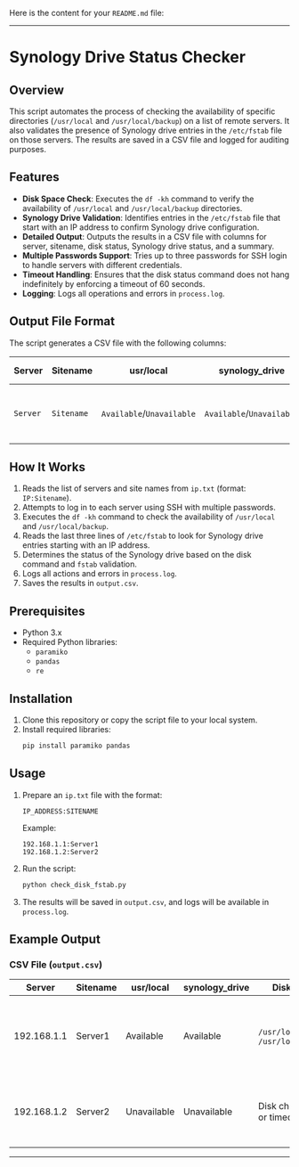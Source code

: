 Here is the content for your `README.md` file:

---

# Synology Drive Status Checker

## Overview

This script automates the process of checking the availability of specific directories (`/usr/local` and `/usr/local/backup`) on a list of remote servers. It also validates the presence of Synology drive entries in the `/etc/fstab` file on those servers. The results are saved in a CSV file and logged for auditing purposes.

## Features

- **Disk Space Check**: Executes the `df -kh` command to verify the availability of `/usr/local` and `/usr/local/backup` directories.
- **Synology Drive Validation**: Identifies entries in the `/etc/fstab` file that start with an IP address to confirm Synology drive configuration.
- **Detailed Output**: Outputs the results in a CSV file with columns for server, sitename, disk status, Synology drive status, and a summary.
- **Multiple Passwords Support**: Tries up to three passwords for SSH login to handle servers with different credentials.
- **Timeout Handling**: Ensures that the disk status command does not hang indefinitely by enforcing a timeout of 60 seconds.
- **Logging**: Logs all operations and errors in `process.log`.

## Output File Format

The script generates a CSV file with the following columns:

| Server         | Sitename        | usr/local      | synology_drive | Disk Status                         | Fstab Record                   | Summary                                              |
|----------------|-----------------|----------------|----------------|--------------------------------------|---------------------------------|------------------------------------------------------|
| `Server`       | `Sitename`      | `Available`/`Unavailable` | `Available`/`Unavailable` | Disk command output or timeout/error | Last relevant entry from `/etc/fstab` or error | Summary of the findings (e.g., drive availability) |

## How It Works

1. Reads the list of servers and site names from `ip.txt` (format: `IP:Sitename`).
2. Attempts to log in to each server using SSH with multiple passwords.
3. Executes the `df -kh` command to check the availability of `/usr/local` and `/usr/local/backup`.
4. Reads the last three lines of `/etc/fstab` to look for Synology drive entries starting with an IP address.
5. Determines the status of the Synology drive based on the disk command and `fstab` validation.
6. Logs all actions and errors in `process.log`.
7. Saves the results in `output.csv`.

## Prerequisites

- Python 3.x
- Required Python libraries:
  - `paramiko`
  - `pandas`
  - `re`

## Installation

1. Clone this repository or copy the script file to your local system.
2. Install required libraries:
   ```bash
   pip install paramiko pandas
   ```

## Usage

1. Prepare an `ip.txt` file with the format:
   ```
   IP_ADDRESS:SITENAME
   ```
   Example:
   ```
   192.168.1.1:Server1
   192.168.1.2:Server2
   ```

2. Run the script:
   ```bash
   python check_disk_fstab.py
   ```

3. The results will be saved in `output.csv`, and logs will be available in `process.log`.

## Example Output

### CSV File (`output.csv`)

| Server         | Sitename        | usr/local      | synology_drive | Disk Status                         | Fstab Record                   | Summary                                              |
|----------------|-----------------|----------------|----------------|--------------------------------------|---------------------------------|------------------------------------------------------|
| 192.168.1.1    | Server1         | Available      | Available      | `/usr/local`, `/usr/local/backup`   | `192.168.1.100:/vol1/backup`   | Synology drive is available and matches fstab entry. |
| 192.168.1.2    | Server2         | Unavailable    | Unavailable    | Disk check failed or timed out.     | No relevant entries in fstab.  | Synology drive missing and no entry in fstab.        |

---

